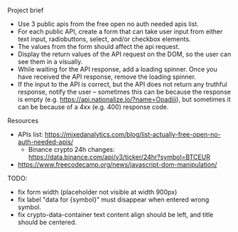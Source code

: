Project brief

- Use 3 public apis from the free open no auth needed apis list.
- For each public API, create a form that can take user input from either text input, radiobuttons, select, and/or checkbox elements.
- The values from the form should affect the api request.
- Display the return values of the API request on the DOM, so the user can see them in a visually.
- While waiting for the API response, add a loading spinner. Once you have received the API response, remove the loading spinner.
- If the input to the API is correct, but the API does not return any truthful response, notify the user – sometimes this can be because the response is empty (e.g. https://api.nationalize.io/?name=Opadiii), but sometimes it can be because of a 4xx (e.g. 400) response code.

Resources

- APIs list: https://mixedanalytics.com/blog/list-actually-free-open-no-auth-needed-apis/
  - Binance crypto 24h changes: https://data.binance.com/api/v3/ticker/24hr?symbol=BTCEUR
- https://www.freecodecamp.org/news/javascript-dom-manipulation/

TODO:

- fix form width (placeholder not visible at width 900px)
- fix label "data for {symbol}" must disappear when entered wrong symbol.
- fix crypto-data-container text content align should be left, and title should be centered.
